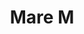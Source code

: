 ---
title: Mare M
date: 
draft: false

# descripcion
description : Argolla de plata facetada

materials: Plata 925

color: Plateado

dimensions: 3cm diam

code: 01-11-0367

type: "Aros"

categories: []

price: $3.640,00

price_eftvo: $3.090,00

# Images
# first image will be shown in the product page
images:
  # - image: "images/path_to_image"
  # La ubicacion de las imagenes es imagenes/Aros/Aros.Argollas/01-11-0367-mare-m
  - image: "./images/aros/argollas/01-11-0367-argollas-facetadas-medias_a.JPG"
  - image: "./images/aros/argollas/01-11-0367-argollas-facetadas-medias_b.JPG"
---